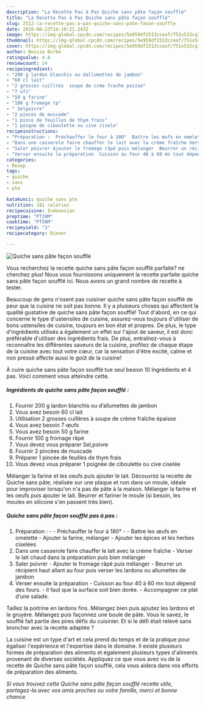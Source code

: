 ```yaml
---
description: "La Recette Pas à Pas Quiche sans pâte façon soufflé"
title: "La Recette Pas à Pas Quiche sans pâte façon soufflé"
slug: 2512-la-recette-pas-a-pas-quiche-sans-pate-facon-souffle
date: 2020-06-23T14:19:21.243Z
image: https://img-global.cpcdn.com/recipes/5e959df1513cceaf/751x532cq70/quiche-sans-pate-facon-souffle-photo-principale-de-la-recette.jpg
thumbnail: https://img-global.cpcdn.com/recipes/5e959df1513cceaf/751x532cq70/quiche-sans-pate-facon-souffle-photo-principale-de-la-recette.jpg
cover: https://img-global.cpcdn.com/recipes/5e959df1513cceaf/751x532cq70/quiche-sans-pate-facon-souffle-photo-principale-de-la-recette.jpg
author: Bessie Burke
ratingvalue: 4.8
reviewcount: 14
recipeingredient:
- "200 g lardon blanchis ou dallumettes de jambon"
- "60 cl lait"
- "2 grosses cuillres  soupe de crme frache paisse"
- "7 ufs"
- "50 g farine"
- "100 g fromage rp"
- " Selpoivre"
- "2 pinces de muscade"
- "1 pince de feuilles de thym frais"
- "1 poigne de ciboulette ou cive cisele"
recipeinstructions:
- "Préparation :  Préchauffer le four à 180°  Battre les œufs en omelette  Ajouter la farine, mélanger  Ajouter les épices et les herbes ciselées"
- "Dans une casserole faire chauffer le lait avec la crème fraîche Verser le lait chaud dans la préparation puis bien mélanger"
- "Saler poivrer Ajouter le fromage râpé puis mélanger  Beurrer un récipient haut allant au four puis verser les lardons ou allumettes de jambon"
- "Verser ensuite la préparation  Cuisson au four 40 à 60 mn tout dépend des fours. Il faut que la surface soit bien dorée. Accompagner ce plat d’une salade."
categories:
- Resep
tags:
- quiche
- sans
- pte

katakunci: quiche sans pte 
nutrition: 181 calories
recipecuisine: Indonesian
preptime: "PT39M"
cooktime: "PT50M"
recipeyield: "3"
recipecategory: Dinner

---
```



![Quiche sans pâte façon soufflé](https://img-global.cpcdn.com/recipes/5e959df1513cceaf/751x532cq70/quiche-sans-pate-facon-souffle-photo-principale-de-la-recette.jpg)

Vous recherchez la recette quiche sans pâte façon soufflé parfaite? ne cherchez plus! Nous vous fournissons uniquement la recette parfaite quiche sans pâte façon soufflé ici. Nous avons un grand nombre de recette à tester.

Beaucoup de gens n'osent pas cuisiner quiche sans pâte façon soufflé de peur que la cuisine ne soit pas bonne. Il y a plusieurs choses qui affectent la qualité gustative de quiche sans pâte façon soufflé! Tout d'abord, en ce qui concerne le type d'ustensiles de cuisine, assurez-vous toujours d'utiliser de bons ustensiles de cuisine, toujours en bon état et propres. De plus, le type d'ingrédients utilisés a également un effet sur l'ajout de saveur, il est donc préférable d'utiliser des ingrédients frais. De plus, entraînez-vous à reconnaître les différentes saveurs de la cuisine, profitez de chaque étape de la cuisine avec tout votre cœur, car la sensation d'être excité, calme et non pressé affecte aussi le goût de la cuisine!

<!--inarticleads1-->

À cuire quiche sans pâte façon soufflé tue seul besion 10 Ingrédients et 4 pas. Voici comment vous atteindre cette.

##### Ingrédients de quiche sans pâte façon soufflé :

1. Fournir 200 g lardon blanchis ou d’allumettes de jambon
1. Vous avez besoin 60 cl lait
1. Utilisation 2 grosses cuillères à soupe de crème fraîche épaisse
1. Vous avez besoin 7 œufs
1. Vous avez besoin 50 g farine
1. Fournir 100 g fromage râpé
1. Vous devez vous préparer  Sel,poivre
1. Fournir 2 pincées de muscade
1. Préparer 1 pincée de feuilles de thym frais
1. Vous devez vous préparer 1 poignée de ciboulette ou cive ciselée


Mélanger la farine et les oeufs puis ajouter le lait. Découvrez la recette de Quiche sans pâte, réalisée sur une plaque et non dans un moule, idéale pour improviser lorsqu&#39;on n&#39;a pas de pâte à la maison. Mélanger la farine et les oeufs puis ajouter le lait. Beurrer et fariner le moule (si besoin, les moules en silicone s&#39;en passent très bien). 

<!--inarticleads2-->

##### Quiche sans pâte façon soufflé pas à pas :

1. Préparation : -  - Préchauffer le four à 180° -  - Battre les œufs en omelette  - Ajouter la farine, mélanger  - Ajouter les épices et les herbes ciselées
1. Dans une casserole faire chauffer le lait avec la crème fraîche - Verser le lait chaud dans la préparation puis bien mélanger
1. Saler poivrer - Ajouter le fromage râpé puis mélanger  - Beurrer un récipient haut allant au four puis verser les lardons ou allumettes de jambon
1. Verser ensuite la préparation  - Cuisson au four 40 à 60 mn tout dépend des fours. - Il faut que la surface soit bien dorée. - Accompagner ce plat d’une salade.


Taillez la poitrine en lardons fins. Mélangez bien puis ajoutez les lardons et le gruyère. Mélangez puis façonnez une boule de pâte. Vous le savez, le soufflé fait partie des pires défis du cuisinier. Et si le défi était relevé sans broncher avec la recette adaptée ? 

<!--inarticleads1-->

<p>
La cuisine est un type d'art et cela prend du temps et de la pratique pour égaliser l'expérience et l'expertise dans le domaine. Il existe plusieurs formes de préparation des aliments et également plusieurs types d'aliments provenant de diverses sociétés. Appliquez ce que vous avez vu de la recette de Quiche sans pâte façon soufflé, cela vous aidera dans vos efforts de préparation des aliments.
</p>

<p>
<i>Si vous trouvez cette Quiche sans pâte façon soufflé recette utile, partagez-la avec vos amis proches ou votre famille, merci et bonne chance.</i>
</p>
